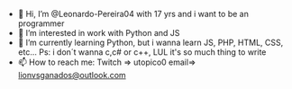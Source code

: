- 👋 Hi, I’m @Leonardo-Pereira04 with 17 yrs and i want to be an programmer
- 👀 I’m interested in work with Python and JS
- 🌱 I’m currently learning Python, but i wanna learn JS, PHP, HTML, CSS, etc... Ps: i don´t wanna c,c# or c++, LUL it's so much thing to write
- 📫 How to reach me:
Twitch => utopico0
email=> lionvsganados@outlook.com
<!---
Leonardo-Pereira04/Leonardo-Pereira04 is a ✨ special ✨ repository because its `README.md` (this file) appears on your GitHub profile.
You can click the Preview link to take a look at your changes.
--->
